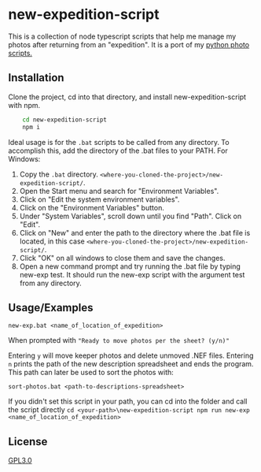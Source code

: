
# new-expedition-script

This is a collection of node typescript scripts that help me manage my photos after returning from an "expedition". It is a port of my [python photo scripts.](https://github.com/nodes777/photo_scripts)

## Installation

Clone the project, cd into that directory, and install new-expedition-script with npm. 

```bash
    cd new-expedition-script
    npm i
```

Ideal usage is for the `.bat` scripts to be called from any directory. To accomplish this, add the directory of the .bat files to your PATH. For Windows:

1. Copy the `.bat` directory. `<where-you-cloned-the-project>/new-expedition-script/`.
2. Open the Start menu and search for "Environment Variables".
3. Click on "Edit the system environment variables".
4. Click on the "Environment Variables" button.
5. Under "System Variables", scroll down until you find "Path". Click on "Edit".
6. Click on "New" and enter the path to the directory where the .bat file is located, in this case `<where-you-cloned-the-project>/new-expedition-script/`.
7. Click "OK" on all windows to close them and save the changes.
8. Open a new command prompt and try running the .bat file by typing new-exp test. It should run the new-exp script with the argument test from any directory.


## Usage/Examples

`new-exp.bat <name_of_location_of_expedition>`

When prompted with `"Ready to move photos per the sheet? (y/n)"`

Entering `y` will move keeper photos and delete unmoved .NEF files. Entering `n` prints the path of the new description spreadsheet and ends the program. This path can later be used to sort the photos with:

`sort-photos.bat <path-to-descriptions-spreadsheet>`

If you didn't set this script in your path, you can cd into the folder and call the script directly `cd <your-path>\new-expedition-script npm run new-exp <name_of_location_of_expedition>`
## License

[GPL3.0](https://choosealicense.com/licenses/gpl-3.0/)

